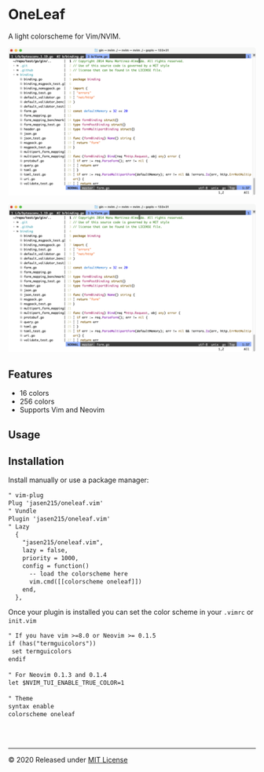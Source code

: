 # OneLeaf

A light colorscheme for Vim/NVIM.

![OneLeaf NVIM](https://github.com/jasen215/oneleaf.vim/raw/main/oneleaf.nvim.png)

![OneLeaf VIM](https://github.com/jasen215/oneleaf.vim/raw/main/oneleaf.nvim.png)

## Features

- 16 colors
- 256 colors
- Supports Vim and Neovim

## Usage

## Installation

Install manually or use a package manager:

```viml
" vim-plug
Plug 'jasen215/oneleaf.vim'
" Vundle
Plugin 'jasen215/oneleaf.vim'
" Lazy
  {
    "jasen215/oneleaf.vim",
    lazy = false,
    priority = 1000,
    config = function()
      -- load the colorscheme here
      vim.cmd([[colorscheme oneleaf]])
    end,
  },
```

Once your plugin is installed you can set the color scheme in your `.vimrc` or `init.vim`

```viml
" If you have vim >=8.0 or Neovim >= 0.1.5
if (has("termguicolors"))
 set termguicolors
endif

" For Neovim 0.1.3 and 0.1.4
let $NVIM_TUI_ENABLE_TRUE_COLOR=1

" Theme
syntax enable
colorscheme oneleaf
```


<br><br>

---

© 2020 Released under [MIT License](https://raw.github.com/jacoborus/nanobar/master/LICENSE)
